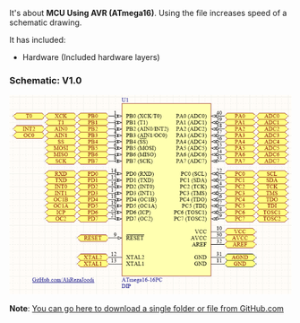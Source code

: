 It's about **MCU Using AVR (ATmega16)**.
Using the file increases speed of a schematic drawing.

It has included:
- Hardware (Included hardware layers)

### Schematic: V1.0
![](Hardware/V1.0.png?raw=true)

**Note**: [You can go here to download a single folder or file from GitHub.com](https://minhaskamal.github.io/DownGit/#/home)
